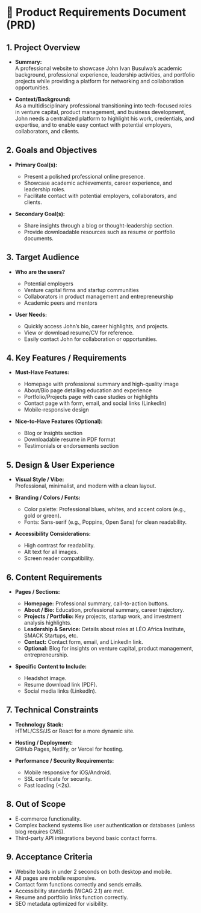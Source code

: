 # 📑 Product Requirements Document (PRD)

## 1. Project Overview
- **Summary:**  
  A professional website to showcase John Ivan Busulwa’s academic background, professional experience, leadership activities, and portfolio projects while providing a platform for networking and collaboration opportunities.

- **Context/Background:**  
  As a multidisciplinary professional transitioning into tech-focused roles in venture capital, product management, and business development, John needs a centralized platform to highlight his work, credentials, and expertise, and to enable easy contact with potential employers, collaborators, and clients.

## 2. Goals and Objectives
- **Primary Goal(s):**  
  - Present a polished professional online presence.  
  - Showcase academic achievements, career experience, and leadership roles.  
  - Facilitate contact with potential employers, collaborators, and clients.  

- **Secondary Goal(s):**  
  - Share insights through a blog or thought-leadership section.  
  - Provide downloadable resources such as resume or portfolio documents.  

## 3. Target Audience
- **Who are the users?**  
  - Potential employers  
  - Venture capital firms and startup communities  
  - Collaborators in product management and entrepreneurship  
  - Academic peers and mentors  

- **User Needs:**  
  - Quickly access John’s bio, career highlights, and projects.  
  - View or download resume/CV for reference.  
  - Easily contact John for collaboration or opportunities.  

## 4. Key Features / Requirements
- **Must-Have Features:**  
  - Homepage with professional summary and high-quality image  
  - About/Bio page detailing education and experience  
  - Portfolio/Projects page with case studies or highlights  
  - Contact page with form, email, and social links (LinkedIn)  
  - Mobile-responsive design  

- **Nice-to-Have Features (Optional):**  
  - Blog or Insights section  
  - Downloadable resume in PDF format  
  - Testimonials or endorsements section  

## 5. Design & User Experience
- **Visual Style / Vibe:**  
  Professional, minimalist, and modern with a clean layout.  

- **Branding / Colors / Fonts:**  
  - Color palette: Professional blues, whites, and accent colors (e.g., gold or green).  
  - Fonts: Sans-serif (e.g., Poppins, Open Sans) for clean readability.  

- **Accessibility Considerations:**  
  - High contrast for readability.  
  - Alt text for all images.  
  - Screen reader compatibility.  

## 6. Content Requirements
- **Pages / Sections:**  
  - **Homepage:** Professional summary, call-to-action buttons.  
  - **About / Bio:** Education, professional summary, career trajectory.  
  - **Projects / Portfolio:** Key projects, startup work, and investment analysis highlights.  
  - **Leadership & Service:** Details about roles at LÉO Africa Institute, SMACK Startups, etc.  
  - **Contact:** Contact form, email, and LinkedIn link.  
  - **Optional:** Blog for insights on venture capital, product management, entrepreneurship.  

- **Specific Content to Include:**  
  - Headshot image.  
  - Resume download link (PDF).  
  - Social media links (LinkedIn).  

## 7. Technical Constraints
- **Technology Stack:**  
  HTML/CSS/JS or React for a more dynamic site.  

- **Hosting / Deployment:**  
  GitHub Pages, Netlify, or Vercel for hosting.  

- **Performance / Security Requirements:**  
  - Mobile responsive for iOS/Android.  
  - SSL certificate for security.  
  - Fast loading (<2s).  

## 8. Out of Scope
- E-commerce functionality.  
- Complex backend systems like user authentication or databases (unless blog requires CMS).  
- Third-party API integrations beyond basic contact forms.  

## 9. Acceptance Criteria
- Website loads in under 2 seconds on both desktop and mobile.  
- All pages are mobile responsive.  
- Contact form functions correctly and sends emails.  
- Accessibility standards (WCAG 2.1) are met.  
- Resume and portfolio links function correctly.  
- SEO metadata optimized for visibility.  
